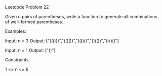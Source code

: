 Leetcode Problem 22

Given n pairs of parentheses, write a function to generate all combinations of well-formed parentheses.

Examples:

Input: n = 3
Output: ["((()))","(()())","(())()","()(())","()()()"]

Input: n = 1
Output: ["()"]
 

Constraints:

1 <= n <= 8
